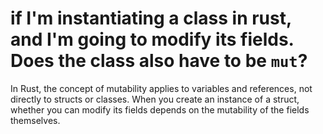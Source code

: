 # if I'm instantiating a class in rust, and I'm going to modify its fields. Does the class also have to be `mut`?

In Rust, the concept of mutability applies to variables and references, not directly to structs or classes. When you create an instance of a struct, whether you can modify its fields depends on the mutability of the fields themselves.


